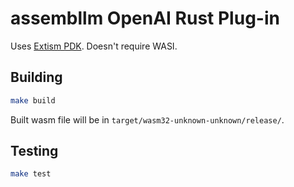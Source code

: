 # assembllm OpenAI Rust Plug-in

Uses [Extism PDK](https://github.com/extism/rust-pdk).  Doesn't require WASI.

## Building

```bash
make build
```

Built wasm file will be in `target/wasm32-unknown-unknown/release/`.

## Testing

```bash
make test
```
